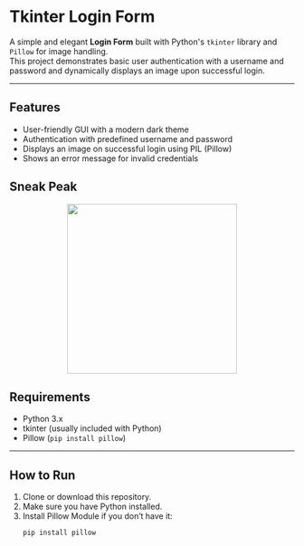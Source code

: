 # Tkinter Login Form

A simple and elegant **Login Form** built with Python's `tkinter` library and `Pillow` for image handling.  
This project demonstrates basic user authentication with a username and password and dynamically displays an image upon successful login.

---

## Features

- User-friendly GUI with a modern dark theme
- Authentication with predefined username and password
- Displays an image on successful login using PIL (Pillow)
- Shows an error message for invalid credentials

## Sneak Peak
<div style="text-align:center;"><img src="assets\screenshot.gif" style="height:300px; text-align:center;">
</div>

## Requirements

- Python 3.x  
- tkinter (usually included with Python)  
- Pillow (`pip install pillow`)

---

## How to Run

1. Clone or download this repository.  
2. Make sure you have Python installed.  
3. Install Pillow Module if you don’t have it:  
   ```bash
   pip install pillow
